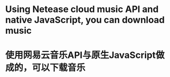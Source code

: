 # Using Netease cloud music API and native JavaScript, you can download music
# 使用网易云音乐API与原生JavaScript做成的，可以下载音乐